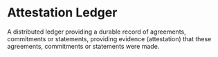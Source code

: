 # Attestation Ledger

A distributed ledger providing a durable record of agreements, commitments
or statements, providing evidence (attestation) that these agreements,
commitments or statements were made.


